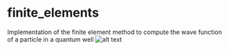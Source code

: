 # finite_elements
Implementation of the finite element method to compute the wave function of a particle in a quantum well
![alt text](https://github.com/[username]/[reponame]/blob/[branch]/firstfourstates_square_well.png?raw=true)
